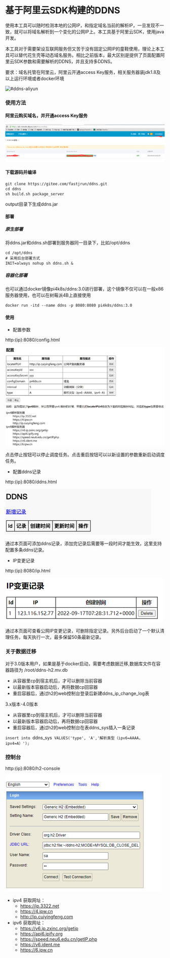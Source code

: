 # 基于阿里云SDK构建的DDNS

使用本工具可以随时检测本地的公网IP，和指定域名当前的解析IP，一旦发现不一致，就可以将域名解析到一个变化的公网IP上。本工具基于阿里云SDK，使用java开发。

本工具对于需要架设互联网服务但又苦于没有固定公网IP的童鞋使用，理论上本工具可以替代花生壳等动态域名服务。相比之前版本，最大区别是提供了页面配置阿里云SDK参数和需要解析的DDNS，并且支持多DDNS。

要求：域名托管在阿里云，阿里云开通access Key服务，相关服务器装jdk1.8及以上运行环境或者docker环境

![#ddns-aliyun](http://assets.processon.com/chart_image/63056ec463768906ff5f9160.png "概念和设计思路")


### 使用方法
#### 阿里云购买域名，并开通access Key服务 
![输入图片说明](static/images/aliyun.png)

#### 下载源码并编译
```
git clone https://gitee.com/fastjrun/ddns.git
cd ddns
sh build.sh package_server
```
output目录下生成ddns.jar
#### 部署
##### 原生部署
将ddns.jar和ddns.sh部署到服务器同一目录下，比如/opt/ddns
```
cd /opt/ddns
# 采用后台部署方式
INIT=always nohup sh ddns.sh &
```
##### 容器化部署
也可以通过docker镜像pi4k8s/ddns:3.0进行部署，这个镜像不仅可以在一般x86服务器使用，也可以在树莓派4B上直接使用
```
docker run -itd --name ddns -p 8080:8080 pi4k8s/ddns:3.0
```
#### 使用
- 配置参数 

http:{ip}:8080/config.html

![输入图片说明](static/images/config-ipv6.png)  

点击停止按钮可以停止调度任务。点击重启按钮可以以新设置的参数重新启动调度任务。

- 配置ddns记录

http:{ip}:8080/ddns.html

![输入图片说明](static/images/ddns.png)

通过本页面可添加ddns记录，添加完记录后需要等一段时间才能生效，这里支持配置多条ddns记录。

- IP变更记录

http:{ip}:8080/ip.html

![输入图片说明](static/images/ip.png)

通过本页面可查看公网IP变更记录，可删除指定记录。另外后台启动了一个默认清理任务，每天执行一次，最多保留50条最新记录。

### 关于数据迁移
对于3.0版本用户，如果是基于docker启动，需要考虑数据迁移,数据库文件在容器路径为 /root/ddns-h2.mv.db
- 从容器里cp到宿主机后，才可以删除当前容器
- 以最新版本容器启动后，再将数据cp回容器
- 重启容器后，通过h2的web控制台登录后新建ddns_ip_change_log表


3.x版本-4.0版本
- 从容器里cp到宿主机后，才可以删除当前容器
- 以最新版本容器启动后，再将数据cp回容器
- 重启容器后，通过h2的web控制台在表ddns_sys插入一条记录

`insert into `ddns_sys` VALUES('type', 'A','解析类型（ipv6=AAAA，ipv4=A）');`

### 控制台

http:{ip}:8080/h2-console  

![输入图片说明](static/images/h2.png)

  - ipv4 获取网址：
    - https://ip.3322.net
    - https://4.ipw.cn
    - http://ip.cuiyingfeng.com
  - ipv6 获取网址：
    - https://v6.ip.zxinc.org/getip
    - https://api6.ipify.org
    - https://speed.neu6.edu.cn/getIP.php
    - https://v6.ident.me
    - https://6.ipw.cn

